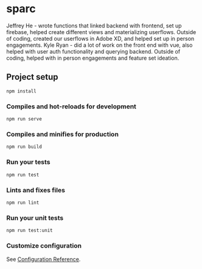 # sparc
Jeffrey He - wrote functions that linked backend with frontend, set up firebase, helped create different views and materializing userflows. Outside of coding, created our userflows in Adobe XD, and helped set up in person engagements.
Kyle Ryan - did a lot of work on the front end with vue, also helped with user auth functionality and querying backend. Outside of coding, helped with in person engagements and feature set ideation.


## Project setup
```
npm install
```

### Compiles and hot-reloads for development
```
npm run serve
```

### Compiles and minifies for production
```
npm run build
```

### Run your tests
```
npm run test
```

### Lints and fixes files
```
npm run lint
```

### Run your unit tests
```
npm run test:unit
```

### Customize configuration
See [Configuration Reference](https://cli.vuejs.org/config/).
